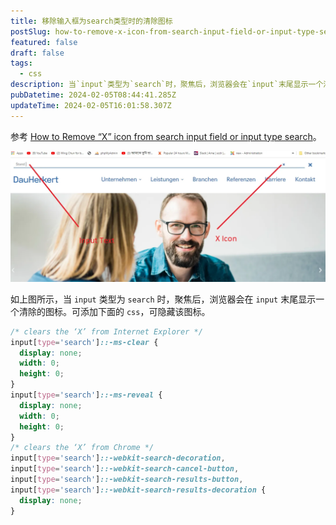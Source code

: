 ```yaml
---
title: 移除输入框为search类型时的清除图标
postSlug: how-to-remove-x-icon-from-search-input-field-or-input-type-search
featured: false
draft: false
tags:
  - css
description: 当`input`类型为`search`时，聚焦后，浏览器会在`input`末尾显示一个清除的图标。可添加下面的`css`，可隐藏该图标。
pubDatetime: 2024-02-05T08:44:41.285Z
updateTime: 2024-02-05T16:01:58.307Z
---
```


参考 [How to Remove “X” icon from search input field or input type search](https://medium.com/@rion.mrk/how-to-remove-x-icon-from-search-input-field-or-input-type-search-db3c808405fb)。

![how-to-remove-x-icon-from-search-input-field-or-input-type-search](../../assets/images/how-to-remove-x-icon-from-search-input-field-or-input-type-search.webp)

如上图所示，当 `input` 类型为 `search` 时，聚焦后，浏览器会在 `input` 末尾显示一个清除的图标。可添加下面的 `css`，可隐藏该图标。

```css
/* clears the ‘X’ from Internet Explorer */
input[type='search']::-ms-clear {
  display: none;
  width: 0;
  height: 0;
}
input[type='search']::-ms-reveal {
  display: none;
  width: 0;
  height: 0;
}
/* clears the ‘X’ from Chrome */
input[type='search']::-webkit-search-decoration,
input[type='search']::-webkit-search-cancel-button,
input[type='search']::-webkit-search-results-button,
input[type='search']::-webkit-search-results-decoration {
  display: none;
}
```
